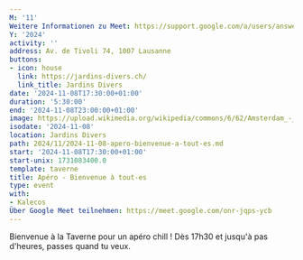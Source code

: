 ```yaml
---
M: '11'
Weitere Informationen zu Meet: https://support.google.com/a/users/answer/9282720
Y: '2024'
activity: ''
address: Av. de Tivoli 74, 1007 Lausanne
buttons:
- icon: house
  link: https://jardins-divers.ch/
  link_title: Jardins Divers
date: '2024-11-08T17:30:00+01:00'
duration: '5:30:00'
end: '2024-11-08T23:00:00+01:00'
image: https://upload.wikimedia.org/wikipedia/commons/6/62/Amsterdam_-_Beer_House_-_0303.jpg
isodate: '2024-11-08'
location: Jardins Divers
path: 2024/11/2024-11-08-apero-bienvenue-a-tout-es.md
start: '2024-11-08T17:30:00+01:00'
start-unix: 1731083400.0
template: taverne
title: Apéro - Bienvenue à tout-es
type: event
with:
- Kalecos
Über Google Meet teilnehmen: https://meet.google.com/onr-jqps-ycb
---
```

Bienvenue à la Taverne pour un apéro chill ! Dès 17h30 et jusqu'à pas d'heures, passes quand tu veux.